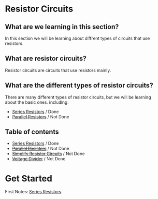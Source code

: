 # Resistor Circuits

## What are we learning in this section? 
In this section we will be learning about diffrent types of circuits that use resistors. 

## What are resistor circuits? 
Resistor circuits are circuits that use resistors mainly.

## What are the different types of resistor circuits?
There are many different types of resistor circuits, but we will be learning about the basic ones. including:
- [Series Resistors](Series-resistors.md) / Done
- ~~[Parallel Resistors](Parallel-resistors.md)~~ / Not Done


## Table of contents 

- [Series Resistors](Series-resistors.md)  / Done
- ~~[Parallel Resistors](Parallel-resistors.md)~~  / Not Done
- ~~[Simplify Resistor Circuits](Simplified-resistors.md)~~  / Not Done
- ~~[Voltage Divider](Voltage-divider.md)~~  / Not Done

# Get Started
First Notes: [Series Resistors](Series-resistors.md)
  